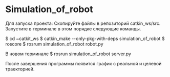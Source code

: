 # Simulation_of_robot

Для запуска проекта: 
Cкопируйте файлы в репозиторий catkin_ws/src.
Запустите в терминале в этом порядке следующие команды.

$ cd ~catkit_ws
$ catkin_make --only-pkg-with-deps simulation_of_robot
$ roscore
$ rosrum simulation_of_robot robot.py
 
В новом терминале
$ rosrun simulation_of_robot server.py
  
После завершения программы появится график с реальной и целевой траекторией.
